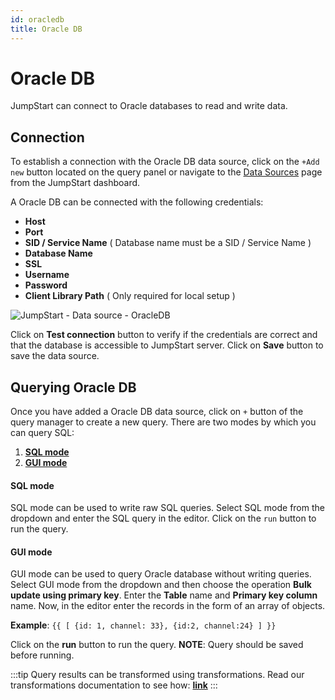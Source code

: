 ```yaml
---
id: oracledb
title: Oracle DB
---
```


# Oracle DB

JumpStart can connect to Oracle databases to read and write data. 

## Connection

To establish a connection with the Oracle DB data source, click on the `+Add new` button located on the query panel or navigate to the [Data Sources](https://docs.jumpstart.com/docs/data-sources/overview) page from the JumpStart dashboard.

A Oracle DB can be connected with the following credentials:
- **Host**
- **Port**
- **SID / Service Name** ( Database name must be a SID / Service Name )
- **Database Name**
- **SSL**
- **Username**
- **Password**
- **Client Library Path** ( Only required for local setup )

<div style={{textAlign: 'center'}}>

![JumpStart - Data source - OracleDB](/img/datasource-reference/oracledb/oracleauth.png)

</div>

Click on **Test connection** button to verify if the credentials are correct and that the database is accessible to JumpStart server. Click on **Save** button to save the data source.

## Querying Oracle DB

Once you have added a Oracle DB data source, click on `+` button of the query manager to create a new query. There are two modes by which you can query SQL:

  1. **[SQL mode](/docs/data-sources/oracledb#sql-mode)**
  2. **[GUI mode](/docs/data-sources/oracledb#gui-mode)**

#### SQL mode

SQL mode can be used to write raw SQL queries. Select SQL mode from the dropdown and enter the SQL query in the editor. Click on the `run` button to run the query.


#### GUI mode

GUI mode can be used to query Oracle database without writing queries. Select GUI mode from the dropdown and then choose the operation **Bulk update using primary key**. Enter the **Table** name and **Primary key column** name. Now, in the editor enter the records in the form of an array of objects. 

**Example**: `{{ [ {id: 1, channel: 33}, {id:2, channel:24} ] }}`

Click on the **run** button to run the query. **NOTE**: Query should be saved before running.

:::tip
Query results can be transformed using transformations. Read our transformations documentation to see how: **[link](/docs/tutorial/transformations)**
:::
